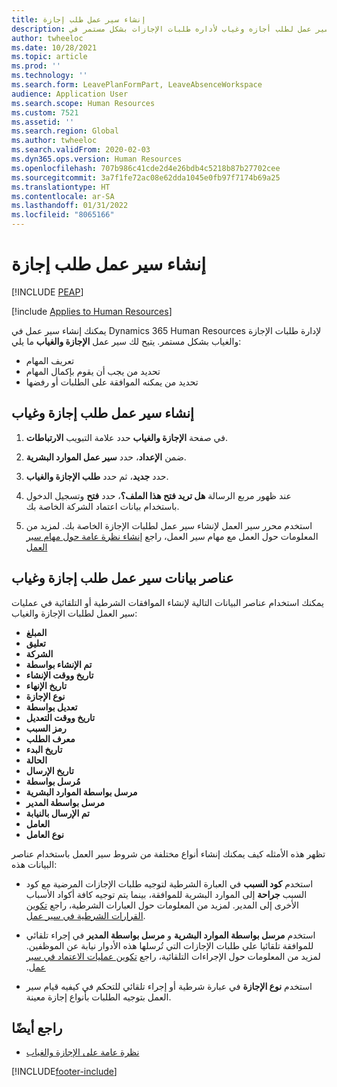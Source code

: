 ```yaml
---
title: إنشاء سير عمل طلب إجازة
description: إنشاء سير عمل لطلب أجازه وغياب لأداره طلبات الإجازات بشكل مستمر في Dynamics 365 Human Resources.
author: twheeloc
ms.date: 10/28/2021
ms.topic: article
ms.prod: ''
ms.technology: ''
ms.search.form: LeavePlanFormPart, LeaveAbsenceWorkspace
audience: Application User
ms.search.scope: Human Resources
ms.custom: 7521
ms.assetid: ''
ms.search.region: Global
ms.author: twheeloc
ms.search.validFrom: 2020-02-03
ms.dyn365.ops.version: Human Resources
ms.openlocfilehash: 707b986c41cde2d4e26bdb4c5218b87b27702cee
ms.sourcegitcommit: 3a7f1fe72ac08e62dda1045e0fb97f7174b69a25
ms.translationtype: HT
ms.contentlocale: ar-SA
ms.lasthandoff: 01/31/2022
ms.locfileid: "8065166"
---
```

# <a name="create-a-leave-request-workflow"></a>إنشاء سير عمل طلب إجازة


[!INCLUDE [PEAP](../includes/peap-2.md)]

[!include [Applies to Human Resources](../includes/applies-to-hr.md)]

يمكنك إنشاء سير عمل في Dynamics 365 Human Resources لإدارة طلبات الإجازة والغياب بشكل مستمر. يتيح لك سير عمل **الإجازة والغياب** ما يلي:

- تعريف المهام
- تحديد من يجب أن يقوم بإكمال المهام
- تحديد من يمكنه الموافقة على الطلبات أو رفضها

## <a name="create-a-leave-and-absence-request-workflow"></a>إنشاء سير عمل طلب إجازة وغياب

1. في صفحة **‏‫الإجازة والغياب‬** حدد علامة التبويب **الارتباطات**.

2. ضمن **الإعداد**، حدد **سير عمل الموارد البشرية**.

3. حدد **جديد‬**، ثم حدد **طلب الإجازة والغياب**. 

4. عند ظهور مربع الرسالة **هل تريد فتح هذا الملف؟**، حدد **فتح** وتسجيل الدخول باستخدام بيانات اعتماد الشركة الخاصة بك.

5. استخدم محرر سير العمل لإنشاء سير عمل لطلبات الإجازة الخاصة بك. لمزيد من المعلومات حول العمل مع مهام سير العمل، راجع [إنشاء نظرة عامة حول مهام سير العمل](../fin-ops-core/fin-ops/organization-administration/create-workflow.md?toc=%2fdynamics365%2fcommerce%2ftoc.json.)

## <a name="leave-and-absence-request-workflow-data-elements"></a>عناصر بيانات سير عمل طلب إجازة وغياب

يمكنك استخدام عناصر البيانات التالية لإنشاء الموافقات الشرطية أو التلقائية في عمليات سير العمل لطلبات الإجازة والغياب:

- **المبلغ**
- **تعليق**
- **الشركة**
- **تم الإنشاء بواسطة**
- **تاريخ  ووقت الإنشاء**
- **تاريخ الإنهاء**
- **نوع الإجازة**
- **تعديل بواسطة**
- **تاريخ ووقت التعديل**
- **رمز السبب**
- **معرف الطلب**
- **تاريخ البدء**
- **الحالة** 
- **تاريخ الإرسال**
- **مُرسل بواسطة**
- **مرسل بواسطة الموارد البشرية**
- **مرسل بواسطة المدير**
- **تم الإرسال بالنيابة**
- **العامل**
- **نوع العامل**

تظهر هذه الأمثله كيف يمكنك إنشاء أنواع مختلفة من شروط سير العمل باستخدام عناصر البيانات هذه:

- استخدم **كود السبب** في العبارة الشرطية لتوجيه طلبات الإجازات المرضية مع كود السبب **جراحة** إلى الموارد البشرية للموافقة، بينما يتم توجيه كافة أكواد الأسباب الأخرى إلى المدير. لمزيد من المعلومات حول العبارات الشرطية، راجع [‏‫تكوين القرارات الشرطية في سير عمل‬‬](../fin-ops-core/fin-ops/organization-administration/configure-conditional-decision-workflow.md). 

- استخدم **مرسل بواسطة الموارد البشرية‬‏‫** و **مرسل بواسطة المدير‬‏‫** في إجراء تلقائي للموافقة تلقائيا علي طلبات الإجازات التي تُرسلها هذه الأدوار نيابة عن الموظفين. لمزيد من المعلومات حول الإجراءات التلقائية، راجع [‏‫‏‫تكوين عمليات الاعتماد في سير عمل‬](../fin-ops-core/fin-ops/organization-administration/configure-approval-process-workflow.md).

- استخدم **نوع الإجازة** في عبارة شرطية أو إجراء تلقائي للتحكم في كيفيه قيام سير العمل بتوجيه الطلبات بأنواع إجازة معينة.

## <a name="see-also"></a>راجع أيضًا

- [نظرة عامة على الإجازة والغياب](hr-leave-and-absence-overview.md)


[!INCLUDE[footer-include](../includes/footer-banner.md)]
